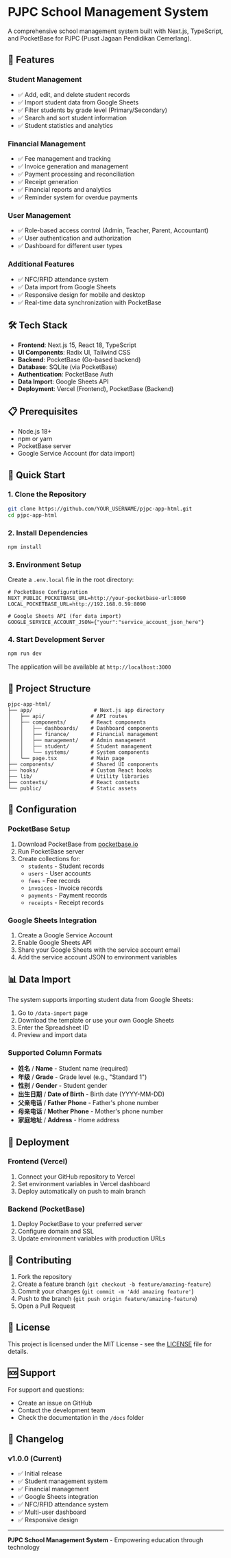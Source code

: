 # PJPC School Management System

A comprehensive school management system built with Next.js, TypeScript, and PocketBase for PJPC (Pusat Jagaan Pendidikan Cemerlang).

## 🚀 Features

### Student Management
- ✅ Add, edit, and delete student records
- ✅ Import student data from Google Sheets
- ✅ Filter students by grade level (Primary/Secondary)
- ✅ Search and sort student information
- ✅ Student statistics and analytics

### Financial Management
- ✅ Fee management and tracking
- ✅ Invoice generation and management
- ✅ Payment processing and reconciliation
- ✅ Receipt generation
- ✅ Financial reports and analytics
- ✅ Reminder system for overdue payments

### User Management
- ✅ Role-based access control (Admin, Teacher, Parent, Accountant)
- ✅ User authentication and authorization
- ✅ Dashboard for different user types

### Additional Features
- ✅ NFC/RFID attendance system
- ✅ Data import from Google Sheets
- ✅ Responsive design for mobile and desktop
- ✅ Real-time data synchronization with PocketBase

## 🛠️ Tech Stack

- **Frontend**: Next.js 15, React 18, TypeScript
- **UI Components**: Radix UI, Tailwind CSS
- **Backend**: PocketBase (Go-based backend)
- **Database**: SQLite (via PocketBase)
- **Authentication**: PocketBase Auth
- **Data Import**: Google Sheets API
- **Deployment**: Vercel (Frontend), PocketBase (Backend)

## 📋 Prerequisites

- Node.js 18+ 
- npm or yarn
- PocketBase server
- Google Service Account (for data import)

## 🚀 Quick Start

### 1. Clone the Repository

```bash
git clone https://github.com/YOUR_USERNAME/pjpc-app-html.git
cd pjpc-app-html
```

### 2. Install Dependencies

```bash
npm install
```

### 3. Environment Setup

Create a `.env.local` file in the root directory:

```env
# PocketBase Configuration
NEXT_PUBLIC_POCKETBASE_URL=http://your-pocketbase-url:8090
LOCAL_POCKETBASE_URL=http://192.168.0.59:8090

# Google Sheets API (for data import)
GOOGLE_SERVICE_ACCOUNT_JSON={"your":"service_account_json_here"}
```

### 4. Start Development Server

```bash
npm run dev
```

The application will be available at `http://localhost:3000`

## 📁 Project Structure

```
pjpc-app-html/
├── app/                    # Next.js app directory
│   ├── api/               # API routes
│   ├── components/        # React components
│   │   ├── dashboards/    # Dashboard components
│   │   ├── finance/       # Financial management
│   │   ├── management/    # Admin management
│   │   ├── student/       # Student management
│   │   └── systems/       # System components
│   └── page.tsx           # Main page
├── components/            # Shared UI components
├── hooks/                 # Custom React hooks
├── lib/                   # Utility libraries
├── contexts/              # React contexts
└── public/                # Static assets
```

## 🔧 Configuration

### PocketBase Setup

1. Download PocketBase from [pocketbase.io](https://pocketbase.io/)
2. Run PocketBase server
3. Create collections for:
   - `students` - Student records
   - `users` - User accounts
   - `fees` - Fee records
   - `invoices` - Invoice records
   - `payments` - Payment records
   - `receipts` - Receipt records

### Google Sheets Integration

1. Create a Google Service Account
2. Enable Google Sheets API
3. Share your Google Sheets with the service account email
4. Add the service account JSON to environment variables

## 📊 Data Import

The system supports importing student data from Google Sheets:

1. Go to `/data-import` page
2. Download the template or use your own Google Sheets
3. Enter the Spreadsheet ID
4. Preview and import data

### Supported Column Formats

- **姓名** / **Name** - Student name (required)
- **年级** / **Grade** - Grade level (e.g., "Standard 1")
- **性别** / **Gender** - Student gender
- **出生日期** / **Date of Birth** - Birth date (YYYY-MM-DD)
- **父亲电话** / **Father Phone** - Father's phone number
- **母亲电话** / **Mother Phone** - Mother's phone number
- **家庭地址** / **Address** - Home address

## 🚀 Deployment

### Frontend (Vercel)

1. Connect your GitHub repository to Vercel
2. Set environment variables in Vercel dashboard
3. Deploy automatically on push to main branch

### Backend (PocketBase)

1. Deploy PocketBase to your preferred server
2. Configure domain and SSL
3. Update environment variables with production URLs

## 🤝 Contributing

1. Fork the repository
2. Create a feature branch (`git checkout -b feature/amazing-feature`)
3. Commit your changes (`git commit -m 'Add amazing feature'`)
4. Push to the branch (`git push origin feature/amazing-feature`)
5. Open a Pull Request

## 📝 License

This project is licensed under the MIT License - see the [LICENSE](LICENSE) file for details.

## 🆘 Support

For support and questions:
- Create an issue on GitHub
- Contact the development team
- Check the documentation in the `/docs` folder

## 🔄 Changelog

### v1.0.0 (Current)
- ✅ Initial release
- ✅ Student management system
- ✅ Financial management
- ✅ Google Sheets integration
- ✅ NFC/RFID attendance system
- ✅ Multi-user dashboard
- ✅ Responsive design

---

**PJPC School Management System** - Empowering education through technology
